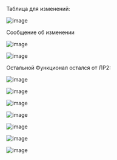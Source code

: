 Таблица для изменений:

![image](https://github.com/user-attachments/assets/35e9c508-43d9-4128-9a6c-0cc38741d196)

Сообщение об изменении

![image](https://github.com/user-attachments/assets/96dd8c85-0866-4b53-a0bc-144af573d64b)

![image](https://github.com/user-attachments/assets/0a4110a7-84f1-4e5f-b3ce-488be962450a)

Остальной Функционал остался от ЛР2:

![image](https://github.com/user-attachments/assets/8dc7b947-a07f-4c11-bc8a-49e4299b4ba9)

![image](https://github.com/user-attachments/assets/79103df4-e563-4d79-bec4-e23610b41267)

![image](https://github.com/user-attachments/assets/78dd313f-d6c9-4b9a-bc2a-302178e84ded)

![image](https://github.com/user-attachments/assets/4d8aa05b-35bb-469c-b4e9-9aa37d7b09b0)

![image](https://github.com/user-attachments/assets/adc032a5-c717-446d-8a7c-b28f0b14db87)

![image](https://github.com/user-attachments/assets/63f8aa2e-6211-4127-a6bc-bef8172e7362)

![image](https://github.com/user-attachments/assets/dce16366-d629-4e28-af17-4020b513deb9)
